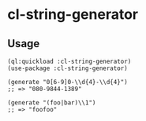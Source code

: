 # cl-string-generator

## Usage
```
(ql:quickload :cl-string-generator)
(use-package :cl-string-generator)

(generate "0[6-9]0-\\d{4}-\\d{4}")
;; => "080-9844-1389"

(generate "(foo|bar)\\1")
;; => "foofoo"
```
